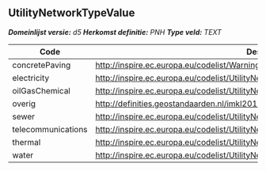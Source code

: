 ﻿## UtilityNetworkTypeValue

*__Domeinlijst versie:__ d5*
*__Herkomst definitie:__ PNH*
*__Type veld:__ TEXT*

|__Code__ |__Description__ |__Definitie__	|
|	---	|	---	|   ---	| 
| concretePaving | http://inspire.ec.europa.eu/codelist/WarningTypeValue/concretePaving | x |
| electricity | http://inspire.ec.europa.eu/codelist/UtilityNetworkTypeValue/electricity | x |
| oilGasChemical | http://inspire.ec.europa.eu/codelist/UtilityNetworkTypeValue/oilGasChemical | x |
| overig | http://definities.geostandaarden.nl/imkl2015/id/waarde/UtilityNetworkTypeIMKLValue/overig | x |
| sewer | http://inspire.ec.europa.eu/codelist/UtilityNetworkTypeValue/sewer | x |
| telecommunications | http://inspire.ec.europa.eu/codelist/UtilityNetworkTypeValue/telecommunications | x |
| thermal | http://inspire.ec.europa.eu/codelist/UtilityNetworkTypeValue/thermal | x |
| water | http://inspire.ec.europa.eu/codelist/UtilityNetworkTypeValue/water | x |
